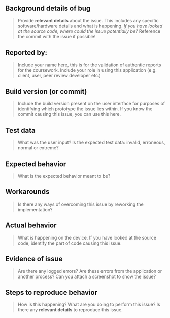 ## Background details of bug
>Provide **relevant details** about the issue. This includes any specific software/hardware details and what is happening. _If you have looked at the source code, where could the issue potentially be?_ Reference the commit with the issue if possible!




## Reported by:
>Include your name here, this is for the validation of authentic reports for the coursework. Include your role in using this application (e.g. client, user, peer review developer etc.)


## Build version (or commit)
>Include the build version present on the user interface for purposes of identifying which prototype the issue lies within.
>If you know the commit causing this issue, you can use this here.


## Test data
>What was the user input? Is the expected test data: invalid, erroneous, normal or extreme?



## Expected behavior
>What is the expected behavior meant to be?



## Workarounds
>Is there any ways of overcoming this issue by reworking the implementation?



## Actual behavior
>What is happening on the device. If you have looked at the source code, identify the part of code causing this issue.


## Evidence of issue
>Are there any logged errors? Are these errors from the application or another process? Can you attach a screenshot to show the issue?


## Steps to reproduce behavior
>How is this happening? What are you doing to perform this issue? Is there any **relevant details** to reproduce this issue.

